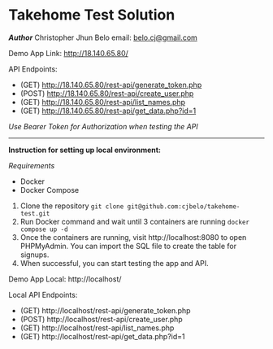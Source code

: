 # Takehome Test Solution

***Author***
Christopher Jhun Belo
email: belo.cj@gmail.com

Demo App Link: http://18.140.65.80/

API Endpoints:
* (GET) http://18.140.65.80/rest-api/generate_token.php
* (POST) http://18.140.65.80/rest-api/create_user.php
* (GET) http://18.140.65.80/rest-api/list_names.php
* (GET) http://18.140.65.80/rest-api/get_data.php?id=1

*Use Bearer Token for Authorization when testing the API*

---

**Instruction for setting up local environment:**

*Requirements*
* Docker
* Docker Compose


1. Clone the repository
    `git clone git@github.com:cjbelo/takehome-test.git`
2. Run Docker command and wait until 3 containers are running
    `docker compose up -d` 
3. Once the containers are running, visit http://localhost:8080 to open PHPMyAdmin. You can import the SQL file to create the table for signups.
4. When successful, you can start testing the app and API.

Demo App Local: http://localhost/

Local API Endpoints:
* (GET) http://localhost/rest-api/generate_token.php
* (POST) http://localhost/rest-api/create_user.php
* (GET) http://localhost/rest-api/list_names.php
* (GET) http://localhost/rest-api/get_data.php?id=1
